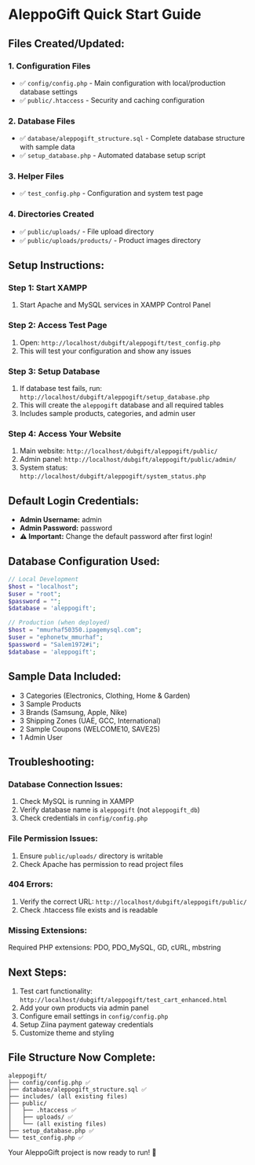# AleppoGift Quick Start Guide

## Files Created/Updated:

### 1. Configuration Files
- ✅ `config/config.php` - Main configuration with local/production database settings
- ✅ `public/.htaccess` - Security and caching configuration

### 2. Database Files
- ✅ `database/aleppogift_structure.sql` - Complete database structure with sample data
- ✅ `setup_database.php` - Automated database setup script

### 3. Helper Files
- ✅ `test_config.php` - Configuration and system test page

### 4. Directories Created
- ✅ `public/uploads/` - File upload directory
- ✅ `public/uploads/products/` - Product images directory

## Setup Instructions:

### Step 1: Start XAMPP
1. Start Apache and MySQL services in XAMPP Control Panel

### Step 2: Access Test Page
1. Open: `http://localhost/dubgift/aleppogift/test_config.php`
2. This will test your configuration and show any issues

### Step 3: Setup Database
1. If database test fails, run: `http://localhost/dubgift/aleppogift/setup_database.php`
2. This will create the `aleppogift` database and all required tables
3. Includes sample products, categories, and admin user

### Step 4: Access Your Website
1. Main website: `http://localhost/dubgift/aleppogift/public/`
2. Admin panel: `http://localhost/dubgift/aleppogift/public/admin/`
3. System status: `http://localhost/dubgift/aleppogift/system_status.php`

## Default Login Credentials:
- **Admin Username:** admin
- **Admin Password:** password
- **⚠️ Important:** Change the default password after first login!

## Database Configuration Used:
```php
// Local Development
$host = "localhost";
$user = "root"; 
$password = "";
$database = 'aleppogift';

// Production (when deployed)
$host = "mmurhaf50350.ipagemysql.com";
$user = "ephonetw_mmurhaf";
$password = "Salem1972#i";
$database = 'aleppogift';
```

## Sample Data Included:
- 3 Categories (Electronics, Clothing, Home & Garden)
- 3 Sample Products
- 3 Brands (Samsung, Apple, Nike)
- 3 Shipping Zones (UAE, GCC, International)
- 2 Sample Coupons (WELCOME10, SAVE25)
- 1 Admin User

## Troubleshooting:

### Database Connection Issues:
1. Check MySQL is running in XAMPP
2. Verify database name is `aleppogift` (not `aleppogift_db`)
3. Check credentials in `config/config.php`

### File Permission Issues:
1. Ensure `public/uploads/` directory is writable
2. Check Apache has permission to read project files

### 404 Errors:
1. Verify the correct URL: `http://localhost/dubgift/aleppogift/public/`
2. Check .htaccess file exists and is readable

### Missing Extensions:
Required PHP extensions: PDO, PDO_MySQL, GD, cURL, mbstring

## Next Steps:
1. Test cart functionality: `http://localhost/dubgift/aleppogift/test_cart_enhanced.html`
2. Add your own products via admin panel
3. Configure email settings in `config/config.php`
4. Setup Ziina payment gateway credentials
5. Customize theme and styling

## File Structure Now Complete:
```
aleppogift/
├── config/config.php ✅
├── database/aleppogift_structure.sql ✅
├── includes/ (all existing files)
├── public/
│   ├── .htaccess ✅
│   ├── uploads/ ✅
│   └── (all existing files)
├── setup_database.php ✅
└── test_config.php ✅
```

Your AleppoGift project is now ready to run! 🎉
